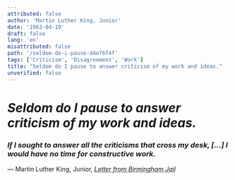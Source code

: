 ```yaml
---
attributed: false
author: 'Martin Luther King, Junior'
date: '1963-04-19'
draft: false
lang: 'en'
misattributed: false
path: '/seldom-do-i-pause-d4ef6f4f'
tags: ['Criticism', 'Disagreement', 'Work']
title: "Seldom do I pause to answer criticism of my work and ideas."
unverified: false
---
```


# *Seldom do I pause to answer criticism of my work and ideas.*
### *If I sought to answer all the criticisms that cross my desk, [...] I would have no time for constructive work.*
&mdash; Martin Luther King, Junior, <cite><em><abbr title="ISBN-13: 9780241339466"> Letter from Birmingham Jail</abbr></em></cite>